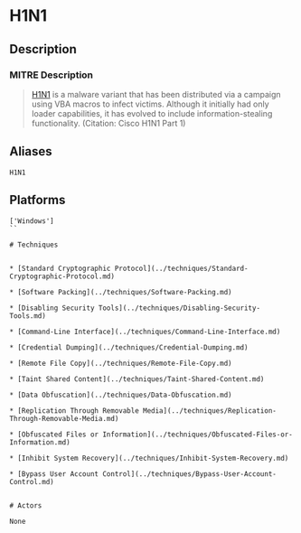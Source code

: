 
# H1N1

## Description

### MITRE Description

> [H1N1](https://attack.mitre.org/software/S0132) is a malware variant that has been distributed via a campaign using VBA macros to infect victims. Although it initially had only loader capabilities, it has evolved to include information-stealing functionality. (Citation: Cisco H1N1 Part 1)

## Aliases

```
H1N1
```

## Platforms

```
['Windows']
``

# Techniques


* [Standard Cryptographic Protocol](../techniques/Standard-Cryptographic-Protocol.md)

* [Software Packing](../techniques/Software-Packing.md)
    
* [Disabling Security Tools](../techniques/Disabling-Security-Tools.md)
    
* [Command-Line Interface](../techniques/Command-Line-Interface.md)
    
* [Credential Dumping](../techniques/Credential-Dumping.md)
    
* [Remote File Copy](../techniques/Remote-File-Copy.md)
    
* [Taint Shared Content](../techniques/Taint-Shared-Content.md)
    
* [Data Obfuscation](../techniques/Data-Obfuscation.md)
    
* [Replication Through Removable Media](../techniques/Replication-Through-Removable-Media.md)
    
* [Obfuscated Files or Information](../techniques/Obfuscated-Files-or-Information.md)
    
* [Inhibit System Recovery](../techniques/Inhibit-System-Recovery.md)
    
* [Bypass User Account Control](../techniques/Bypass-User-Account-Control.md)
    

# Actors

None
